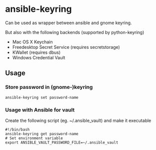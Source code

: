 # ansible-keyring
Can be used as wrapper between ansible and gnome keyring.

But also with the following backends (supported by python-keyring)
   * Mac OS X Keychain
   * Freedesktop Secret Service (requires secretstorage)
   * KWallet (requires dbus)
   * Windows Credential Vault

Usage
-----

### Store password in (gnome-)keyring
    ansible-keyring set password-name
    
### Usage with Ansible for vault
Create the following script (eg. ~/.ansible_vault) and make it executable

    #!/bin/bash
    ansible-keyring get password-name
    # Set environment variable
    export ANSIBLE_VAULT_PASSWORD_FILE=~/.ansible_vault   
